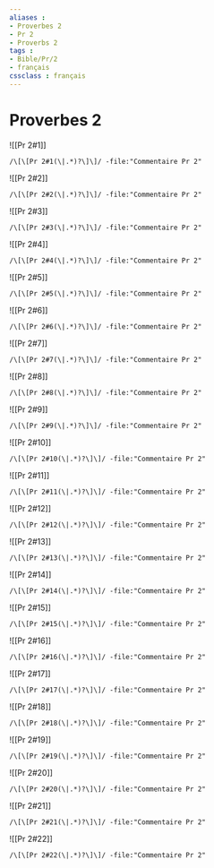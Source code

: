 ```yaml
---
aliases : 
- Proverbes 2
- Pr 2
- Proverbs 2
tags : 
- Bible/Pr/2
- français
cssclass : français
---
```


# Proverbes 2

![[Pr 2#1]]

```query
/\[\[Pr 2#1(\|.*)?\]\]/ -file:"Commentaire Pr 2"
```

![[Pr 2#2]]

```query
/\[\[Pr 2#2(\|.*)?\]\]/ -file:"Commentaire Pr 2"
```

![[Pr 2#3]]

```query
/\[\[Pr 2#3(\|.*)?\]\]/ -file:"Commentaire Pr 2"
```

![[Pr 2#4]]

```query
/\[\[Pr 2#4(\|.*)?\]\]/ -file:"Commentaire Pr 2"
```

![[Pr 2#5]]

```query
/\[\[Pr 2#5(\|.*)?\]\]/ -file:"Commentaire Pr 2"
```

![[Pr 2#6]]

```query
/\[\[Pr 2#6(\|.*)?\]\]/ -file:"Commentaire Pr 2"
```

![[Pr 2#7]]

```query
/\[\[Pr 2#7(\|.*)?\]\]/ -file:"Commentaire Pr 2"
```

![[Pr 2#8]]

```query
/\[\[Pr 2#8(\|.*)?\]\]/ -file:"Commentaire Pr 2"
```

![[Pr 2#9]]

```query
/\[\[Pr 2#9(\|.*)?\]\]/ -file:"Commentaire Pr 2"
```

![[Pr 2#10]]

```query
/\[\[Pr 2#10(\|.*)?\]\]/ -file:"Commentaire Pr 2"
```

![[Pr 2#11]]

```query
/\[\[Pr 2#11(\|.*)?\]\]/ -file:"Commentaire Pr 2"
```

![[Pr 2#12]]

```query
/\[\[Pr 2#12(\|.*)?\]\]/ -file:"Commentaire Pr 2"
```

![[Pr 2#13]]

```query
/\[\[Pr 2#13(\|.*)?\]\]/ -file:"Commentaire Pr 2"
```

![[Pr 2#14]]

```query
/\[\[Pr 2#14(\|.*)?\]\]/ -file:"Commentaire Pr 2"
```

![[Pr 2#15]]

```query
/\[\[Pr 2#15(\|.*)?\]\]/ -file:"Commentaire Pr 2"
```

![[Pr 2#16]]

```query
/\[\[Pr 2#16(\|.*)?\]\]/ -file:"Commentaire Pr 2"
```

![[Pr 2#17]]

```query
/\[\[Pr 2#17(\|.*)?\]\]/ -file:"Commentaire Pr 2"
```

![[Pr 2#18]]

```query
/\[\[Pr 2#18(\|.*)?\]\]/ -file:"Commentaire Pr 2"
```

![[Pr 2#19]]

```query
/\[\[Pr 2#19(\|.*)?\]\]/ -file:"Commentaire Pr 2"
```

![[Pr 2#20]]

```query
/\[\[Pr 2#20(\|.*)?\]\]/ -file:"Commentaire Pr 2"
```

![[Pr 2#21]]

```query
/\[\[Pr 2#21(\|.*)?\]\]/ -file:"Commentaire Pr 2"
```

![[Pr 2#22]]

```query
/\[\[Pr 2#22(\|.*)?\]\]/ -file:"Commentaire Pr 2"
```

